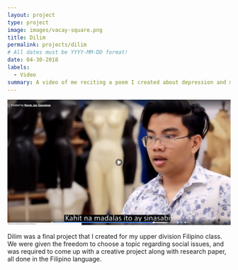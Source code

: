 ```yaml
---
layout: project
type: project
image: images/vacay-square.png
title: Dilim
permalink: projects/dilim
# All dates must be YYYY-MM-DD format!
date: 04-30-2018
labels:
  - Video
summary: A video of me reciting a poem I created about depression and mental illnesses for my FIL 301 (Third-Level Filipino) class.
---
```


<img class="ui medium right floated rounded image" src="../images/Project-2.png">

<emph>Dilim</emph> was a final project that I created for my upper division Filipino class. We were given the freedom to choose a topic regarding social issues, and was required to come up with a creative project along with research paper, all done in the Filipino language. 
